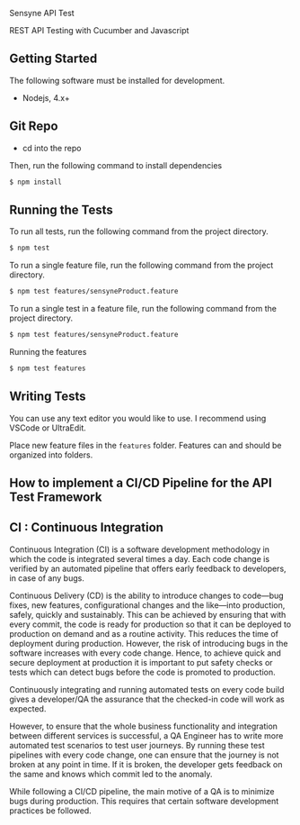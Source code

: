 Sensyne API Test

REST API Testing with Cucumber and Javascript

## Getting Started

The following software must be installed for development.

- Nodejs, 4.x+

## Git Repo
- cd into the repo

Then, run the following command to install dependencies

```bash
$ npm install
```

##  Running the Tests

To run all tests, run the following command from the project directory.

```bash
$ npm test
```

To run a single feature file, run the following command from the project directory.

```bash
$ npm test features/sensyneProduct.feature
```

To run a single test in a feature file, run the following command from the project directory. 

```bash
$ npm test features/sensyneProduct.feature
```

Running the features

```bash
$ npm test features
```

## Writing Tests

You can use any text editor you would like to use. I recommend using VSCode or UltraEdit.

Place new feature files in the `features` folder. Features can and should be organized into folders.


## How to implement a CI/CD Pipeline for the API Test Framework

## CI : Continuous Integration

Continuous Integration (CI) is a software development methodology in which the code is integrated several times a day. Each code change is verified by an automated pipeline that offers early feedback to developers, in case of any bugs.


Continuous Delivery (CD) is the ability to introduce changes to code—bug fixes, new features, configurational changes and the like—into production, safely, quickly and sustainably. This can be achieved by ensuring that with every commit, the code is ready for production so that it can be deployed to production on demand and as a routine activity. This reduces the time of deployment during production. However, the risk of introducing bugs in the software increases with every code change. Hence, to achieve quick and secure deployment at production it is important to put safety checks or tests which can detect bugs before the code is promoted to production.

Continuously integrating and running automated tests on every code build gives a developer/QA the assurance that the checked-in code will work as expected.

However, to ensure that the whole business functionality and integration between different services is successful, a QA Engineer has to write more automated test scenarios to test user journeys. By running these test pipelines with every code change, one can ensure that the journey is not broken at any point in time. If it is broken, the developer gets feedback on the same and knows which commit led to the anomaly.

While following a CI/CD pipeline, the main motive of a QA is to minimize bugs during production. This requires that certain software development practices be followed.



